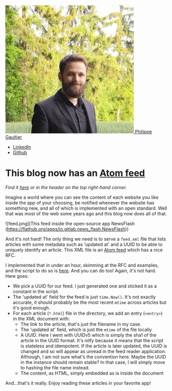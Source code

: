 <!DOCTYPE html>
<html>
<head>
<meta charset="utf-8">
<link rel="shortcut icon" type="image/ico" href="/blog/favicon.ico"/>
<link rel="stylesheet" type="text/css" href="main.css">
<link rel="stylesheet" href="https://unpkg.com/@highlightjs/cdn-assets@11.8.0/styles/default.min.css">
<script src="https://unpkg.com/@highlightjs/cdn-assets@11.8.0/highlight.min.js"></script>
<script src="https://unpkg.com/@highlightjs/cdn-assets@11.8.0/languages/scheme.min.js"></script>
<script>
window.addEventListener("load", (event) => {
  hljs.highlightAll();
});
</script>
</head>
<body>

<div id="banner">
    <a id="name" href="/blog"><img id="me" src="me.jpeg"/> Philippe Gaultier </a>
    <ul>
      <li>
      <a href="https://www.linkedin.com/in/philippegaultier/">LinkedIn</a>
      </li>
      <li>
        <a href="https://github.com/gaultier">Github</a>
      </li>
    </ul>
</div>
<div class="body">

# This blog now has an [Atom feed](https://en.wikipedia.org/wiki/Atom_(web_standard))

*Find it [here](https://gaultier.github.io/blog/feed.xml) or in the header on the top right-hand corner.*

Imagine a world where you can see the content of each website you like inside the app of your choosing, be notified whenever the website has something new, and all of which is implemented with an open standard. Well that was most of the web some years ago and this blog now does all of that. 


![feed.png](This feed inside the open-source app NewsFlash (https://flathub.org/apps/io.gitlab.news_flash.NewsFlash))

And it's not hard! The only thing we need is to serve a `feed.xml` file that lists articles with some metadata such as 'updated at' and a UUID to be able to uniquely identify an article. This XML file is an [Atom feed](https://datatracker.ietf.org/doc/html/rfc4287) which has a nice RFC.

I implemented that in under an hour, skimming at the RFC and examples, and the script to do so is [here](https://github.com/gaultier/blog/blob/master/feed.go). And you can do too! Again, it's not hard. Here goes:

- We pick a UUID for our feed. I just generated one and sticked it as a constant in the script.
- The 'updated at' field for the feed is just `time.Now()`. It's not exactly accurate, it should probably be the most recent `mtime` across articles but it's good enough.
- For each article (`*.html`) file in the directory, we add an entry (`<entry>`) in the XML document with:
  * The link to the article, that's just the filename in my case.
  * The 'updated at' field, which is just the `mtime` of the file locally
  * A UUID. Here I went with UUIDv5 which is simply the sha1 of the article in the UUID format. It's nitfy because it means that the script is stateless and idempotent. If the article is later updated, the UUID is changed and so will appear as unread in the feed reader application. Although, I am not sure what's the convention here. Maybe the UUID in the instance should remain stable? In that case, I will simply move to hashing the file name instead.
  * The content, as HTML, simply embedded as is inside the document

And...that's it really. Enjoy reading these articles in your favorite app!

</div>
</body>
</html>
